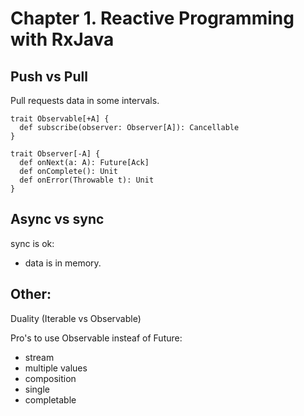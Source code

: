 # Chapter 1. Reactive Programming with RxJava

## Push vs Pull
Pull requests data in some intervals.

```
trait Observable[+A] {
  def subscribe(observer: Observer[A]): Cancellable
}

trait Observer[-A] {
  def onNext(a: A): Future[Ack]
  def onComplete(): Unit
  def onError(Throwable t): Unit
}
```

## Async vs sync
sync is ok:
 - data is in memory.

## Other:
Duality (Iterable vs Observable)

Pro's to use Observable insteaf of Future:
 - stream
 - multiple values
 - composition
 - single
 - completable 